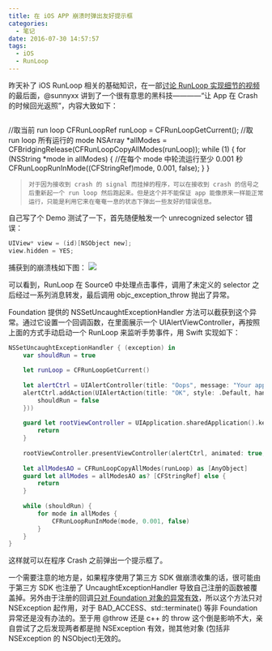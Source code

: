 ```yaml
---
title: 在 iOS APP 崩溃时弹出友好提示框
categories:
  - 笔记
date: 2016-07-30 14:57:57
tags:
  - iOS
  - RunLoop
---
```


昨天补了 iOS RunLoop 相关的基础知识，在一部[讨论 RunLoop 实现细节的视频](http://v.youku.com/v_show/id_XODgxODkzODI0.html)的最后面，@sunnyxx 讲到了一个很有意思的黑科技————“让 App 在 Crash 的时候回光返照”，内容大致如下：

> ```objectivec
//取当前 run loop
CFRunLoopRef runLoop = CFRunLoopGetCurrent();
//取 run loop 所有运行的 mode
NSArray *allModes = CFBridgingRelease(CFRunLoopCopyAllModes(runLoop));
while (1) {
    for (NSString *mode in allModes) {
    //在每个 mode 中轮流运行至少 0.001 秒
        CFRunLoopRunInMode((CFStringRef)mode, 0.001, false);
    }
}
> ```
> 对于因为接收到 crash 的 signal 而挂掉的程序，可以在接收到 crash 的信号之后重新起一个 run loop 然后跑起来。但是这个并不能保证 app 能像原来一样能正常运行，只能是利用它来在奄奄一息的状态下弹出一些友好的错误信息。

<!-- more -->

自己写了个 Demo 测试了一下，首先随便触发一个 unrecognized selector 错误：

```objectivec
UIView* view = (id)[NSObject new];
view.hidden = YES;
```

捕获到的崩溃栈如下图：
![](/images/2016/14698640741585.jpg)

可以看到，RunLoop 在 Source0 中处理点击事件，调用了未定义的 selector 之后经过一系列消息转发，最后调用 objc_exception_throw 抛出了异常。

Foundation 提供的 NSSetUncaughtExceptionHandler 方法可以截获到这个异常。通过它设置一个回调函数，在里面展示一个 UIAlertViewController，再按照上面的方式手动启动一个 RunLoop 来监听手势事件，用 Swift 实现如下：

```swift
NSSetUncaughtExceptionHandler { (exception) in
    var shouldRun = true
    
    let runLoop = CFRunLoopGetCurrent()
    
    let alertCtrl = UIAlertController(title: "Oops", message: "Your app crashed! OAO", preferredStyle: .Alert)
    alertCtrl.addAction(UIAlertAction(title: "OK", style: .Default, handler: { (_) in
        shouldRun = false
    }))
    
    guard let rootViewController = UIApplication.sharedApplication().keyWindow?.rootViewController else {
        return
    }
    
    rootViewController.presentViewController(alertCtrl, animated: true, completion: nil)
    
    let allModesAO = CFRunLoopCopyAllModes(runLoop) as [AnyObject]
    guard let allModes = allModesAO as? [CFStringRef] else {
        return
    }
    
    while (shouldRun) {
        for mode in allModes {
            CFRunLoopRunInMode(mode, 0.001, false)
        }
    }
}
```

这样就可以在程序 Crash 之前弹出一个提示框了。

一个需要注意的地方是，如果程序使用了第三方 SDK 做崩溃收集的话，很可能由于第三方 SDK 也注册了 UncaughtExceptionHandler 导致自己注册的函数被覆盖掉。另外由于注册的回调[只对 Foundation 对象的异常有效](https://github.com/opensource-apple/objc4/blob/cd5e62a5597ea7a31dccef089317abb3a661c154/runtime/objc-exception.mm#L673-L682)，所以这个方法只对 NSException 起作用，对于 BAD_ACCESS、std::terminate() 等非 Foundation 异常还是没有办法的。至于用 @throw 还是 c++ 的 throw 这个倒是影响不大，亲自尝试了之后发现两者都是抛 NSException 有效，抛其他对象 (包括非 NSException 的 NSObject)无效的。



